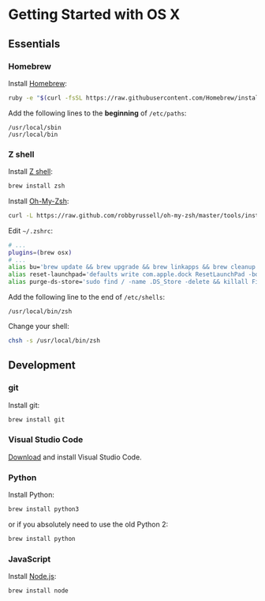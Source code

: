 # Getting Started with OS X

## Essentials

### Homebrew

Install [Homebrew](http://brew.sh/):

```bash
ruby -e "$(curl -fsSL https://raw.githubusercontent.com/Homebrew/install/master/install)"
```

Add the following lines to the **beginning** of `/etc/paths`:

    /usr/local/sbin
    /usr/local/bin

### Z shell

Install [Z shell](http://www.zsh.org/):

```bash
brew install zsh
```

Install [Oh-My-Zsh](http://ohmyz.sh/):

```bash
curl -L https://raw.github.com/robbyrussell/oh-my-zsh/master/tools/install.sh | sh
```

Edit `~/.zshrc`:

```bash
# ...
plugins=(brew osx)
# ...
alias bu='brew update && brew upgrade && brew linkapps && brew cleanup --force -s'
alias reset-launchpad='defaults write com.apple.dock ResetLaunchPad -bool true && killall Dock'
alias purge-ds-store='sudo find / -name .DS_Store -delete && killall Finder'
```

Add the following line to the end of `/etc/shells`:

    /usr/local/bin/zsh

Change your shell:

```bash
chsh -s /usr/local/bin/zsh
```

## Development

### git

Install git:

```bash
brew install git
```

### Visual Studio Code

[Download](https://code.visualstudio.com/Download) and install Visual Studio Code.

### Python

Install Python:

```bash
brew install python3
```

or if you absolutely need to use the old Python 2:

```bash
brew install python
```

### JavaScript

Install [Node.js](https://nodejs.org/):

```bash
brew install node
```
